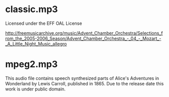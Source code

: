 # classic.mp3

Licensed under the EFF OAL License

http://freemusicarchive.org/music/Advent_Chamber_Orchestra/Selections_from_the_2005-2006_Season/Advent_Chamber_Orchestra_-_04_-_Mozart_-_A_Little_Night_Music_allegro

# mpeg2.mp3

This audio file contains speech synthesized parts of Alice's Adventures in Wonderland by Lewis Carroll, published in 1865. Due to the release date this work is under public domain.